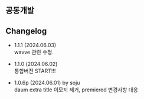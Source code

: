 ## 공동개발

## Changelog
- 1.1.1 (2024.06.03)   
  wavve 관련 수정.   

- 1.1.0 (2024.06.02)   
  통합버전 START!!!

- 1.0.6p (2024.06.01) by soju  
  daum extra title 이모지 제거, premiered 변경사항 대응   